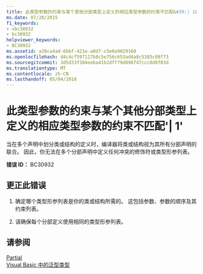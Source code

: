 ```yaml
---
title: 此类型参数的约束与某个其他分部类型上定义的相应类型参数的约束不匹配&#39;| 1&#39;
ms.date: 07/20/2015
f1_keywords:
- vbc30932
- bc30932
helpviewer_keywords:
- BC30932
ms.assetid: a38ca4ad-6bbf-421e-a0d7-c5e0a9029160
ms.openlocfilehash: d4c4cf597127b8c5e756c653ad4a8c5385c08f73
ms.sourcegitcommit: 3d5d33f384eeba41b2dff79d096f47ccc8d8f03d
ms.translationtype: MT
ms.contentlocale: zh-CN
ms.lasthandoff: 05/04/2018
---
```

# <a name="constraints-for-this-type-parameter-do-not-match-the-constraints-on-the-corresponding-type-parameter-defined-on-one-of-the-other-partial-types-of-39139"></a>此类型参数的约束与某个其他分部类型上定义的相应类型参数的约束不匹配&#39;| 1&#39;
当在多个声明中划分类或结构的定义时，编译器将类或结构视为其所有分部声明的联合。 因此，你无法在多个分部声明中定义任何冲突的修饰符或类型形参列表。  
  
 **错误 ID：** BC30932  
  
## <a name="to-correct-this-error"></a>更正此错误  
  
1.  确定哪个类型形参列表是你的类或结构所需的。 这包括参数、参数的顺序及其约束列表。  
  
2.  请确保每个分部定义使用相同的类型形参列表。  
  
## <a name="see-also"></a>请参阅  
 [Partial](../../visual-basic/language-reference/modifiers/partial.md)  
 [Visual Basic 中的泛型类型](../../visual-basic/programming-guide/language-features/data-types/generic-types.md)
